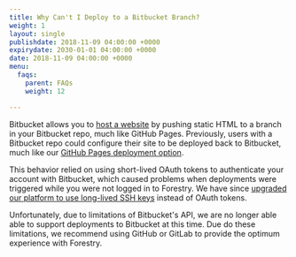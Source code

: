 ```yaml
---
title: Why Can't I Deploy to a Bitbucket Branch?
weight: 1
layout: single
publishdate: 2018-11-09 04:00:00 +0000
expirydate: 2030-01-01 04:00:00 +0000
date: 2018-11-09 04:00:00 +0000
menu:
  faqs:
    parent: FAQs
    weight: 12

---
```

Bitbucket allows you to [host a website](https://confluence.atlassian.com/bitbucket/publishing-a-website-on-bitbucket-cloud-221449776.html) by pushing static HTML to a branch in your Bitbucket repo, much like GitHub Pages. Previously, users with a Bitbucket repo could configure their site to be deployed back to Bitbucket, much like our [GitHub Pages deployment option](/docs/hosting/github-pages/).

This behavior relied on using short-lived OAuth tokens to authenticate your account with Bitbucket, which caused problems when deployments were triggered while you were not logged in to Forestry. We have since [upgraded our platform to use long-lived SSH keys](/blog/migrating-to-key-based-authentication/) instead of OAuth tokens. 

Unfortunately, due to limitations of Bitbucket's API, we are no longer able able to support deployments to Bitbucket at this time. Due do these limitations, we recommend using GitHub or GitLab to provide the optimum experience with Forestry.